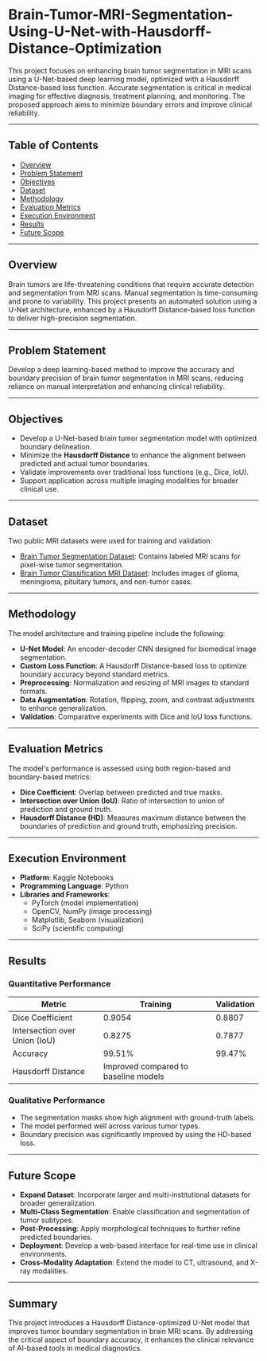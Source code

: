 # Brain-Tumor-MRI-Segmentation-Using-U-Net-with-Hausdorff-Distance-Optimization

This project focuses on enhancing brain tumor segmentation in MRI scans using a U-Net-based deep learning model, optimized with a Hausdorff Distance-based loss function. Accurate segmentation is critical in medical imaging for effective diagnosis, treatment planning, and monitoring. The proposed approach aims to minimize boundary errors and improve clinical reliability.

---

## Table of Contents

- [Overview](#overview)
- [Problem Statement](#problem-statement)
- [Objectives](#objectives)
- [Dataset](#dataset)
- [Methodology](#methodology)
- [Evaluation Metrics](#evaluation-metrics)
- [Execution Environment](#execution-environment)
- [Results](#results)
- [Future Scope](#future-scope)

---

## Overview

Brain tumors are life-threatening conditions that require accurate detection and segmentation from MRI scans. Manual segmentation is time-consuming and prone to variability. This project presents an automated solution using a U-Net architecture, enhanced by a Hausdorff Distance-based loss function to deliver high-precision segmentation.

---

## Problem Statement

Develop a deep learning-based method to improve the accuracy and boundary precision of brain tumor segmentation in MRI scans, reducing reliance on manual interpretation and enhancing clinical reliability.

---

## Objectives

- Develop a U-Net-based brain tumor segmentation model with optimized boundary delineation.
- Minimize the **Hausdorff Distance** to enhance the alignment between predicted and actual tumor boundaries.
- Validate improvements over traditional loss functions (e.g., Dice, IoU).
- Support application across multiple imaging modalities for broader clinical use.

---

## Dataset

Two public MRI datasets were used for training and validation:

- [Brain Tumor Segmentation Dataset](https://www.kaggle.com/datasets/atikaakter11/brain-tumor-segmentation-dataset): Contains labeled MRI scans for pixel-wise tumor segmentation.
- [Brain Tumor Classification MRI Dataset](https://www.kaggle.com/datasets/sartajbhuvaji/brain-tumor-classification-mri): Includes images of glioma, meningioma, pituitary tumors, and non-tumor cases.

---

## Methodology

The model architecture and training pipeline include the following:

- **U-Net Model**: An encoder-decoder CNN designed for biomedical image segmentation.
- **Custom Loss Function**: A Hausdorff Distance-based loss to optimize boundary accuracy beyond standard metrics.
- **Preprocessing**: Normalization and resizing of MRI images to standard formats.
- **Data Augmentation**: Rotation, flipping, zoom, and contrast adjustments to enhance generalization.
- **Validation**: Comparative experiments with Dice and IoU loss functions.

---

## Evaluation Metrics

The model's performance is assessed using both region-based and boundary-based metrics:

- **Dice Coefficient**: Overlap between predicted and true masks.
- **Intersection over Union (IoU)**: Ratio of intersection to union of prediction and ground truth.
- **Hausdorff Distance (HD)**: Measures maximum distance between the boundaries of prediction and ground truth, emphasizing precision.

---

## Execution Environment

- **Platform**: Kaggle Notebooks
- **Programming Language**: Python
- **Libraries and Frameworks**:
  - PyTorch (model implementation)
  - OpenCV, NumPy (image processing)
  - Matplotlib, Seaborn (visualization)
  - SciPy (scientific computing)

---

## Results

### Quantitative Performance

| Metric             | Training | Validation |
|--------------------|----------|------------|
| Dice Coefficient   | 0.9054   | 0.8807     |
| Intersection over Union (IoU) | 0.8275 | 0.7877 |
| Accuracy           | 99.51%   | 99.47%     |
| Hausdorff Distance | Improved compared to baseline models |

### Qualitative Performance

- The segmentation masks show high alignment with ground-truth labels.
- The model performed well across various tumor types.
- Boundary precision was significantly improved by using the HD-based loss.

---

## Future Scope

- **Expand Dataset**: Incorporate larger and multi-institutional datasets for broader generalization.
- **Multi-Class Segmentation**: Enable classification and segmentation of tumor subtypes.
- **Post-Processing**: Apply morphological techniques to further refine predicted boundaries.
- **Deployment**: Develop a web-based interface for real-time use in clinical environments.
- **Cross-Modality Adaptation**: Extend the model to CT, ultrasound, and X-ray modalities.

---

## Summary

This project introduces a Hausdorff Distance-optimized U-Net model that improves tumor boundary segmentation in brain MRI scans. By addressing the critical aspect of boundary accuracy, it enhances the clinical relevance of AI-based tools in medical diagnostics.
